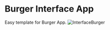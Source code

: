 # Burger Interface App
Easy template for Burger App.
![InterfaceBurger](https://github.com/clerodri/BurgerInterfaceDemo/assets/72469484/182ae2e6-8231-43af-9878-0770b422a3ae)
